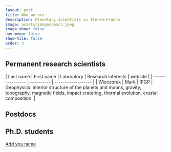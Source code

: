 ```yaml
---
layout: post
title: Who we are
description: Planetary scientists in Ile-de-France
image: assets/images/mars.jpeg
image-show: false
nav-menu: false
show-tile: false
order: 3
---
```


## Permanent research scientists

| Last name | First name | Laboratory | Research interests | website |
| ---------------- | ---------- | ------------------ |
| Wieczorek  | Mark | IPGP | Geophysics: interior structure of the planets and moons, gravity, topography, magnetic fields, impact cratering, thermal evolution, crustal composition. | <a href="https://markwieczorek.github.io/website"><i class="fa fa-external-link"></i></a>



## Postdocs

## Ph.D. students

<a href="https://framaforms.org/ile-de-france-planetary-scientists-1672918633" class="button small">Add you name</a>
